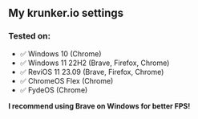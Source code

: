 ## My krunker.io settings

### Tested on:
- ✅ Windows 10 (Chrome)
- ✅ Windows 11 22H2 (Brave, Firefox, Chrome)
- ✅ ReviOS 11 23.09 (Brave, Firefox, Chrome)
- ✅ ChromeOS Flex (Chrome)
- ✅ FydeOS (Chrome)

**I recommend using Brave on Windows for better FPS!**
